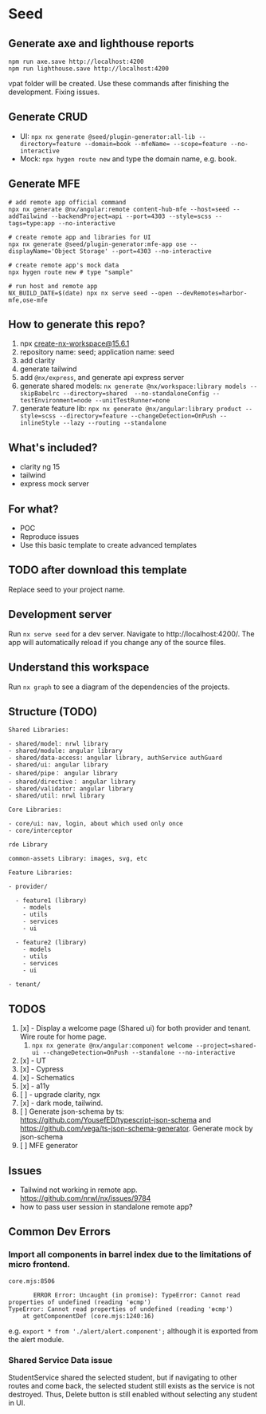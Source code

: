 # Seed

## Generate axe and lighthouse reports

```shell
npm run axe.save http://localhost:4200
npm run lighthouse.save http://localhost:4200
```

vpat folder will be created. Use these commands after finishing the development. Fixing issues.

## Generate CRUD

<!-- Deprecated UI generator: `npx nx generate @seed/plugin-generator:all-libraries --domain=book --scope=feature --no-interactive` -->

- UI: `npx nx generate @seed/plugin-generator:all-lib --directory=feature --domain=book --mfeName= --scope=feature --no-interactive`
- Mock: `npx hygen route new` and type the domain name, e.g. book.

## Generate MFE

```shell
# add remote app official command
npx nx generate @nx/angular:remote content-hub-mfe --host=seed --addTailwind --backendProject=api --port=4303 --style=scss --tags=type:app --no-interactive

# create remote app and libraries for UI
npx nx generate @seed/plugin-generator:mfe-app ose --displayName='Object Storage' --port=4303 --no-interactive

# create remote app's mock data
npx hygen route new # type "sample"

# run host and remote app
NX_BUILD_DATE=$(date) npx nx serve seed --open --devRemotes=harbor-mfe,ose-mfe
```

## How to generate this repo?

1. npx create-nx-workspace@15.6.1
2. repository name: seed; application name: seed
3. add clarity
4. generate tailwind
5. add `@nx/express`, and generate api express server
6. generate shared models: `nx generate @nx/workspace:library models --skipBabelrc --directory=shared  --no-standaloneConfig --testEnvironment=node --unitTestRunner=none`
7. generate feature lib: `npx nx generate @nx/angular:library product --style=scss --directory=feature --changeDetection=OnPush --inlineStyle --lazy --routing --standalone`

## What's included?

- clarity ng 15
- tailwind
- express mock server

## For what?

- POC
- Reproduce issues
- Use this basic template to create advanced templates

## TODO after download this template

Replace seed to your project name.

## Development server

Run `nx serve seed` for a dev server. Navigate to http://localhost:4200/. The app will automatically reload if you change any of the source files.

## Understand this workspace

Run `nx graph` to see a diagram of the dependencies of the projects.

## Structure (TODO)

```
Shared Libraries:

- shared/model: nrwl library
- shared/module: angular library
- shared/data-access: angular library, authService authGuard
- shared/ui: angular library
- shared/pipe： angular library
- shared/directive： angular library
- shared/validator: angular library
- shared/util: nrwl library

Core Libraries:

- core/ui: nav, login, about which used only once
- core/interceptor

rde Library

common-assets Library: images, svg, etc

Feature Libraries:

- provider/

  - feature1 (library)
    - models
    - utils
    - services
    - ui

  - feature2 (library)
    - models
    - utils
    - services
    - ui

- tenant/
```

## TODOS

1. [x] - Display a welcome page (Shared ui) for both provider and tenant. Wire route for home page.
   1. `npx nx generate @nx/angular:component welcome --project=shared-ui --changeDetection=OnPush --standalone --no-interactive`
1. [x] - UT
1. [x] - Cypress
1. [x] - Schematics
1. [x] - a11y
1. [ ] - upgrade clarity, ngx
1. [x] - dark mode, tailwind.
1. [ ] Generate json-schema by ts: https://github.com/YousefED/typescript-json-schema and https://github.com/vega/ts-json-schema-generator. Generate mock by json-schema
1. [ ] MFE generator

## Issues

- Tailwind not working in remote app. https://github.com/nrwl/nx/issues/9784
- how to pass user session in standalone remote app?

## Common Dev Errors

### Import all components in barrel index due to the limitations of micro frontend.

```
core.mjs:8506

       ERROR Error: Uncaught (in promise): TypeError: Cannot read properties of undefined (reading 'ɵcmp')
TypeError: Cannot read properties of undefined (reading 'ɵcmp')
    at getComponentDef (core.mjs:1240:16)
```

e.g. `export * from './alert/alert.component';` although it is exported from the alert module.

### Shared Service Data issue

StudentService shared the selected student, but if navigating to other routes and come back, the selected student still exists as the service is not destroyed. Thus, Delete button is still enabled without selecting any student in UI.
